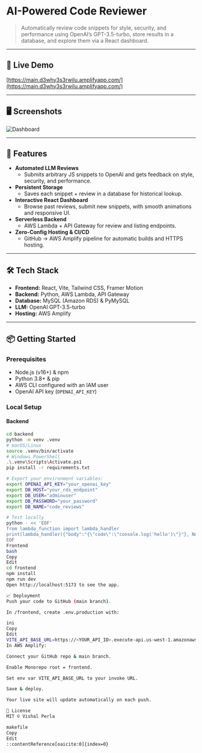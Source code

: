 # AI-Powered Code Reviewer

> Automatically review code snippets for style, security, and performance using OpenAI’s GPT-3.5-turbo, store results in a database, and explore them via a React dashboard.

---

## 🔗 Live Demo

[https://main.d3why3s3rwilu.amplifyapp.com/](https://main.d3why3s3rwilu.amplifyapp.com/)

---

## 🖥️ Screenshots

![Dashboard](./frontend/public/dashboard-screenshot.png)

---

## 🚀 Features

- **Automated LLM Reviews**  
  - Submits arbitrary JS snippets to OpenAI and gets feedback on style, security, and performance.
- **Persistent Storage**  
  - Saves each snippet + review in a database for historical lookup.
- **Interactive React Dashboard**  
  - Browse past reviews, submit new snippets, with smooth animations and responsive UI.
- **Serverless Backend**  
  - AWS Lambda + API Gateway for review and listing endpoints.
- **Zero-Config Hosting & CI/CD**  
  - GitHub → AWS Amplify pipeline for automatic builds and HTTPS hosting.

---

## 🛠️ Tech Stack

- **Frontend:** React, Vite, Tailwind CSS, Framer Motion  
- **Backend:** Python, AWS Lambda, API Gateway  
- **Database:** MySQL (Amazon RDS) & PyMySQL  
- **LLM:** OpenAI GPT-3.5-turbo  
- **Hosting:** AWS Amplify

---

## 📦 Getting Started

### Prerequisites

- Node.js (v16+) & npm  
- Python 3.8+ & pip  
- AWS CLI configured with an IAM user  
- OpenAI API key (`OPENAI_API_KEY`)

### Local Setup

#### Backend

```bash
cd backend
python -m venv .venv
# macOS/Linux
source .venv/bin/activate
# Windows PowerShell
.\.venv\Scripts\Activate.ps1
pip install -r requirements.txt

# Export your environment variables:
export OPENAI_API_KEY="your_openai_key"
export DB_HOST="your_rds_endpoint"
export DB_USER="adminuser"
export DB_PASSWORD="your_password"
export DB_NAME="code_reviews"

# Test locally
python - << 'EOF'
from lambda_function import lambda_handler
print(lambda_handler({"body":"{\"code\":\"console.log('hello')\"}"}, None))
EOF
Frontend
bash
Copy
Edit
cd frontend
npm install
npm run dev
Open http://localhost:5173 to see the app.

📈 Deployment
Push your code to GitHub (main branch).

In /frontend, create .env.production with:

ini
Copy
Edit
VITE_API_BASE_URL=https://<YOUR_API_ID>.execute-api.us-west-1.amazonaws.com
In AWS Amplify:

Connect your GitHub repo & main branch.

Enable Monorepo root = frontend.

Set env var VITE_API_BASE_URL to your invoke URL.

Save & deploy.

Your live site will update automatically on each push.

📄 License
MIT © Vishal Perla

makefile
Copy
Edit
::contentReference[oaicite:0]{index=0}
